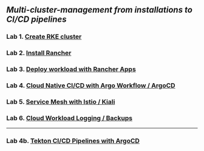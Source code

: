 
## *Multi-cluster-management from installations to CI/CD pipelines*

### Lab 1. [Create RKE cluster](./docs/Lab1-create-rke-cluster.md)
### Lab 2. [Install Rancher](./docs/Lab2-install-rancher.md)
### Lab 3. [Deploy workload with Rancher Apps](./docs/Lab3-deploy-workload-with-rancher-apps.md)
### Lab 4. [Cloud Native CI/CD with Argo Workflow / ArgoCD](./docs/Lab4-argo-workflow-cicd.md)
### Lab 5. [Service Mesh with Istio / Kiali](./docs/Lab5-service-mesh-with-istio.md)
### Lab 6. [Cloud Workload Logging / Backups](./docs/Lab6-cloud-workload-logging-backups.md)
---
### Lab 4b. [Tekton CI/CD Pipelines with ArgoCD](./docs/Lab4b-cloud-native-cicd-with-tekton-argocd.md)

